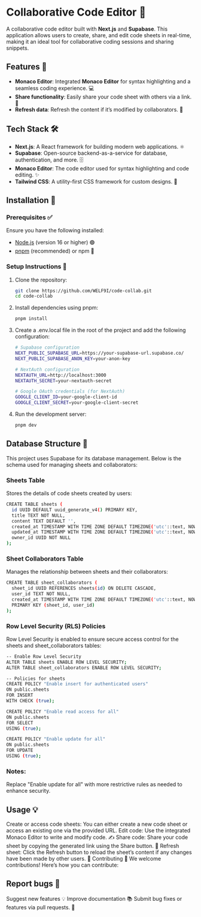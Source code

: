 # Collaborative Code Editor 📝

A collaborative code editor built with **Next.js** and **Supabase**. This application allows users to create, share, and edit code sheets in real-time, making it an ideal tool for collaborative coding sessions and sharing snippets. 

## Features 🌟

- **Monaco Editor**: Integrated **Monaco Editor** for syntax highlighting and a seamless coding experience. 💻
- **Share functionality**: Easily share your code sheet with others via a link. 🔗
- **Refresh data**: Refresh the content if it’s modified by collaborators. 🔄

## Tech Stack 🛠️

- **Next.js**: A React framework for building modern web applications. ⚛️
- **Supabase**: Open-source backend-as-a-service for database, authentication, and more. 🗄️
- **Monaco Editor**: The code editor used for syntax highlighting and code editing. ✨
- **Tailwind CSS**: A utility-first CSS framework for custom designs. 🎨

## Installation 🚀

### Prerequisites ✅

Ensure you have the following installed:

- [Node.js](https://nodejs.org/) (version 16 or higher) 🟢
- [pnpm](https://pnpm.io/) (recommended) or npm 🚀

### Setup Instructions 🔧

1. Clone the repository:

   ```bash
   git clone https://github.com/WELF9I/code-collab.git
   cd code-collab

2. Install dependencies using pnpm:
   ```bash
   pnpm install

3. Create a .env.local file in the root of the project and add the following configuration:
   ```bash
   # Supabase configuration
   NEXT_PUBLIC_SUPABASE_URL=https://your-supabase-url.supabase.co/
   NEXT_PUBLIC_SUPABASE_ANON_KEY=your-anon-key
   
   # NextAuth configuration
   NEXTAUTH_URL=http://localhost:3000
   NEXTAUTH_SECRET=your-nextauth-secret
   
   # Google OAuth credentials (for NextAuth)
   GOOGLE_CLIENT_ID=your-google-client-id
   GOOGLE_CLIENT_SECRET=your-google-client-secret


4. Run the development server:
   ```bash
   pnpm dev

## Database Structure 📂
This project uses Supabase for its database management. Below is the schema used for managing sheets and collaborators:

### Sheets Table
Stores the details of code sheets created by users:
```bash
CREATE TABLE sheets (
  id UUID DEFAULT uuid_generate_v4() PRIMARY KEY,
  title TEXT NOT NULL,
  content TEXT DEFAULT '',
  created_at TIMESTAMP WITH TIME ZONE DEFAULT TIMEZONE('utc'::text, NOW()),
  updated_at TIMESTAMP WITH TIME ZONE DEFAULT TIMEZONE('utc'::text, NOW()),
  owner_id UUID NOT NULL
);
```
### Sheet Collaborators Table
Manages the relationship between sheets and their collaborators:
   ```bash
   CREATE TABLE sheet_collaborators (
     sheet_id UUID REFERENCES sheets(id) ON DELETE CASCADE,
     user_id TEXT NOT NULL,
     created_at TIMESTAMP WITH TIME ZONE DEFAULT TIMEZONE('utc'::text, NOW()),
     PRIMARY KEY (sheet_id, user_id)
   );
```
### Row Level Security (RLS) Policies
Row Level Security is enabled to ensure secure access control for the sheets and sheet_collaborators tables:
   ```bash
   -- Enable Row Level Security
   ALTER TABLE sheets ENABLE ROW LEVEL SECURITY;
   ALTER TABLE sheet_collaborators ENABLE ROW LEVEL SECURITY;
   
   -- Policies for sheets
   CREATE POLICY "Enable insert for authenticated users"
   ON public.sheets
   FOR INSERT 
   WITH CHECK (true);
   
   CREATE POLICY "Enable read access for all"
   ON public.sheets
   FOR SELECT
   USING (true);
   
   CREATE POLICY "Enable update for all"
   ON public.sheets
   FOR UPDATE
   USING (true);
```
### Notes:
Replace "Enable update for all" with more restrictive rules as needed to enhance security.


## Usage 💡
Create or access code sheets: You can either create a new code sheet or access an existing one via the provided URL.
Edit code: Use the integrated Monaco Editor to write and modify code. ✍️
Share code: Share your code sheet by copying the generated link using the Share button. 🔗
Refresh sheet: Click the Refresh button to reload the sheet’s content if any changes have been made by other users. 🔄
Contributing 🤝
We welcome contributions! Here’s how you can contribute:

## Report bugs 🐛
Suggest new features 💡
Improve documentation 📚
Submit bug fixes or features via pull requests. 🔧



